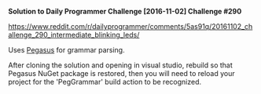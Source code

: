 ﻿**Solution to Daily Programmer Challenge [2016-11-02] Challenge #290**

https://www.reddit.com/r/dailyprogrammer/comments/5as91q/20161102_challenge_290_intermediate_blinking_leds/

Uses [Pegasus](https://github.com/otac0n/Pegasus) for grammar parsing.

After cloning the solution and opening in visual studio, rebuild so that Pegasus NuGet package is restored,
then you will need to reload your project for the 'PegGrammar' build action to be recognized.